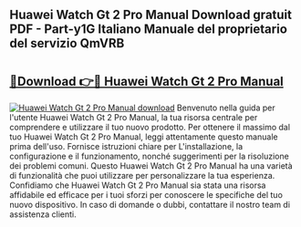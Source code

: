 ## Huawei Watch Gt 2 Pro Manual Download gratuit PDF - Part-y1G Italiano Manuale del proprietario del servizio QmVRB

# <h2><a href="http://df9k61l.blite.top/?on=Huawei+Watch+Gt+2+Pro+Manual">🔗Download 👉🔴 Huawei Watch Gt 2 Pro Manual</a></h2>

[![Huawei Watch Gt 2 Pro Manual download](https://i.imgur.com/lujVjoI.png)](http://df9k61l.blite.top/?on=Huawei+Watch+Gt+2+Pro+Manual)
Benvenuto nella guida per l'utente Huawei Watch Gt 2 Pro Manual, la tua risorsa centrale per comprendere e utilizzare il tuo nuovo prodotto. Per ottenere il massimo dal tuo Huawei Watch Gt 2 Pro Manual, leggi attentamente questo manuale prima dell'uso. Fornisce istruzioni chiare per L'installazione, la configurazione e il funzionamento, nonché suggerimenti per la risoluzione dei problemi comuni. Questo Huawei Watch Gt 2 Pro Manual ha una varietà di funzionalità che puoi utilizzare per personalizzare la tua esperienza. Confidiamo che Huawei Watch Gt 2 Pro Manual sia stata una risorsa affidabile ed efficace per i tuoi sforzi per conoscere le specifiche del tuo nuovo dispositivo. In caso di domande o dubbi, contattare il nostro team di assistenza clienti.
